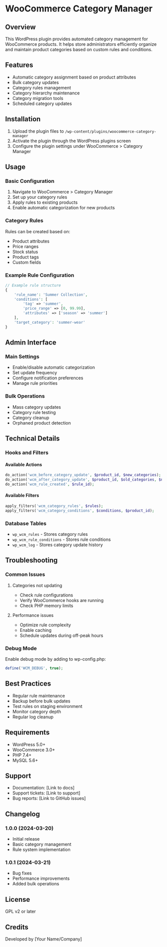 # WooCommerce Category Manager

## Overview
This WordPress plugin provides automated category management for WooCommerce products. It helps store administrators efficiently organize and maintain product categories based on custom rules and conditions.

## Features
- Automatic category assignment based on product attributes
- Bulk category updates
- Category rules management
- Category hierarchy maintenance
- Category migration tools
- Scheduled category updates

## Installation

1. Upload the plugin files to `/wp-content/plugins/woocommerce-category-manager`
2. Activate the plugin through the WordPress plugins screen
3. Configure the plugin settings under WooCommerce > Category Manager

## Usage

### Basic Configuration
1. Navigate to WooCommerce > Category Manager
2. Set up your category rules
3. Apply rules to existing products
4. Enable automatic categorization for new products

### Category Rules
Rules can be created based on:
- Product attributes
- Price ranges
- Stock status
- Product tags
- Custom fields

### Example Rule Configuration
```php
// Example rule structure
{
    'rule_name': 'Summer Collection',
    'conditions': [
        'tag' => 'summer',
        'price_range' => [0, 99.99],
        'attributes' => ['season' => 'summer']
    ],
    'target_category': 'summer-wear'
}
```

## Admin Interface

### Main Settings
- Enable/disable automatic categorization
- Set update frequency
- Configure notification preferences
- Manage rule priorities

### Bulk Operations
- Mass category updates
- Category rule testing
- Category cleanup
- Orphaned product detection

## Technical Details

### Hooks and Filters

#### Available Actions
```php
do_action('wcm_before_category_update', $product_id, $new_categories);
do_action('wcm_after_category_update', $product_id, $old_categories, $new_categories);
do_action('wcm_rule_created', $rule_id);
```

#### Available Filters
```php
apply_filters('wcm_category_rules', $rules);
apply_filters('wcm_category_conditions', $conditions, $product_id);
```

### Database Tables
- `wp_wcm_rules` - Stores category rules
- `wp_wcm_rule_conditions` - Stores rule conditions
- `wp_wcm_log` - Stores category update history

## Troubleshooting

### Common Issues
1. Categories not updating
   - Check rule configurations
   - Verify WooCommerce hooks are running
   - Check PHP memory limits

2. Performance issues
   - Optimize rule complexity
   - Enable caching
   - Schedule updates during off-peak hours

### Debug Mode
Enable debug mode by adding to wp-config.php:
```php
define('WCM_DEBUG', true);
```

## Best Practices
- Regular rule maintenance
- Backup before bulk updates
- Test rules on staging environment
- Monitor category depth
- Regular log cleanup

## Requirements
- WordPress 5.0+
- WooCommerce 3.0+
- PHP 7.4+
- MySQL 5.6+

## Support
- Documentation: [Link to docs]
- Support tickets: [Link to support]
- Bug reports: [Link to GitHub issues]

## Changelog

### 1.0.0 (2024-03-20)
- Initial release
- Basic category management
- Rule system implementation

### 1.0.1 (2024-03-21)
- Bug fixes
- Performance improvements
- Added bulk operations

## License
GPL v2 or later

## Credits
Developed by [Your Name/Company]